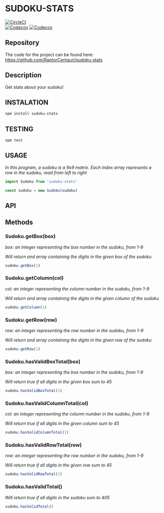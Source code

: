 # SUDOKU-STATS

[![CircleCI](https://img.shields.io/circleci/build/github/RaptorCentauri/sudoku-stats.svg?logo=circleci&style=for-the-badge&label=build&logoColor=white)](https://circleci.com/gh/RaptorCentauri/sudoku-stats)	
[![Codecov](https://img.shields.io/codecov/c/github/RaptorCentauri/sudoku-stats.svg?logo=codecov&style=for-the-badge&label=coverage&logoColor=white)](https://codecov.io/gh/RaptorCentauri/sudoku-stats)
[![Codecov](https://img.shields.io/npm/v/sudoku-stats.svg?logo=npm&style=for-the-badge&label=version&logoColor=white)](https://codecov.io/gh/RaptorCentauri/sudoku-stats)


## Repository
The code for the project can be found here: https://github.com/RaptorCentauri/sudoku-stats


## Description
Get stats about your sudoku!


## INSTALATION
~~~ bash
npm install sudoku-stats
~~~

## TESTING
~~~ bash
npm test
~~~

## USAGE

*In this program, a sudoku is a 9x9 matrix. Each index array represents a row in the sudoku, read from left to right*

~~~ javascript
import Sudoku from 'sudoku-stats'

const sudoku = new Sudoku(sudoku)

~~~


## API

## Methods

### Sudoku.getBox(box)
*box: an integer representing the box number in the sudoku, from 1-9*

*Will return and array containing the digits in the given box of the sudoku*

~~~ javascript
sudoku.getBox(1)
~~~

### Sudoku.getColumn(col)
*col: an integer representing the column number in the sudoku, from 1-9*

*Will return and array containing the digits in the given column of the sudoku*

~~~ javascript
sudoku.getColumn(1)
~~~

### Sudoku.getRow(row)
*row: an integer representing the row number in the sudoku, from 1-9*

*Will return and array containing the digits in the given row of the sudoku*

~~~ javascript
sudoku.getRow(1)
~~~

### Sudoku.hasValidBoxTotal(box)
*box: an integer representing the box number in the sudoku, from 1-9*

*Will return true if all digits in the given box sum to 45*

~~~ javascript
sudoku.hasValidBoxTotal(1)
~~~

### Sudoku.hasValidColumnTotal(col)
*col: an integer representing the column number in the sudoku, from 1-9*

*Will return true if all digits in the given column sum to 45*

~~~ javascript
sudoku.hasValidColumnTotal(1)
~~~

### Sudoku.hasValidRowTotal(row)
*row: an integer representing the row number in the sudoku, from 1-9*

*Will return true if all digits in the given row sum to 45*

~~~ javascript
sudoku.hasValidRowTotal(1)
~~~

### Sudoku.hasValidTotal()
*Will return true if all digits in the sudoku sum to 405*

~~~ javascript
sudoku.hasValidTotal()
~~~





